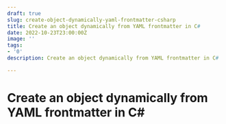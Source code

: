 ```yaml
---
draft: true
slug: create-object-dynamically-yaml-frontmatter-csharp
title: Create an object dynamically from YAML frontmatter in C#
date: 2022-10-23T23:00:00Z
image: ''
tags:
- '0'
description: Create an object dynamically from YAML frontmatter in C#

---
```

# Create an object dynamically from YAML frontmatter in C#